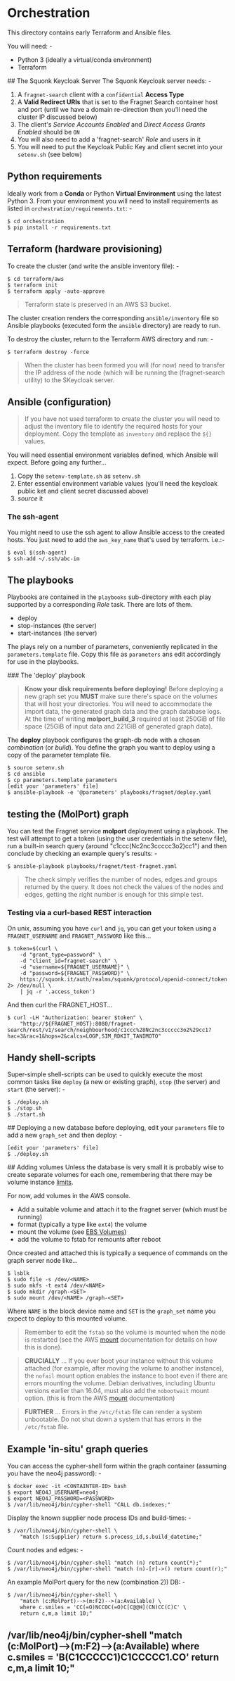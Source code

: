 # Orchestration
This directory contains early Terraform and Ansible files.

You will need: -

- Python 3 (ideally a virtual/conda environment)
- Terraform

## The Squonk Keycloak Server
The Squonk Keycloak server needs: -

1.  A `fragnet-search` client with a `confidential` **Access Type**
1.  A **Valid Redirect URIs** that is set to the Fragnet Search container
    host and port (until we have a domain re-direction then you'll
    need the cluster IP discussed below)
1.  The client's *Service Accounts Enabled* and *Direct Access Grants Enabled*
    should be `ON`
1.  You will also need to add a 'fragnet-search' *Role* and users in it
1.  You will need to put the Keycloak Public Key and client secret
    into your `setenv.sh` (see below)

## Python requirements
Ideally work from a **Conda** or Python **Virtual Environment** using the
latest Python 3. From your environment you will need to install
requirements as listed in `orchestration/requirements.txt`: -

    $ cd orchestration
    $ pip install -r requirements.txt
    
## Terraform (hardware provisioning)
To create the cluster (and write the ansible inventory file): -

    $ cd terraform/aws
    $ terraform init
    $ terraform apply -auto-approve

>   Terraform state is preserved in an AWS S3 bucket.

The cluster creation renders the corresponding `ansible/inventory` file
so Ansible playbooks (executed form the `ansible` directory) are ready to run.
 
To destroy the cluster, return to the Terraform AWS directory and run: -

    $ terraform destroy -force

>   When the cluster has been formed you will (for now) need to transfer the
    IP address of the node (which will be running the (fragnet-search utility)
    to the SKeycloak server.

## Ansible (configuration)
>   If you have not used terraform to create the cluster you will need to
    adjust the inventory file to identify the required hosts for your
    deployment. Copy the template as `inventory` and replace the `${}` values.

You will need essential environment variables defined, which Ansible
will expect. Before going any further...

1.  Copy the `setenv-template.sh` as `setenv.sh`
1.  Enter essential environment variable values (you'll need the
    keycloak public ket and client secret discussed above)
1.  *source* it

### The ssh-agent
You might need to use the ssh agent to allow Ansible access to the
created hosts. You just need to add the `aws_key_name` that's used by
terraform. i.e.:-

    $ eval $(ssh-agent)
    $ ssh-add ~/.ssh/abc-im

## The playbooks
Playbooks are contained in the `playbooks` sub-directory with each play
supported by a corresponding *Role* task. There are lots of them.

-   deploy
-   stop-instances (the server)
-   start-instances (the server)

The plays rely on a number of parameters, conveniently replicated
in the `parameters.template` file. Copy this file as `parameters`
ans edit accordingly for use in the playbooks.

### The 'deploy' playbook
>   **Know your disk requirements before deploying!**
    Before deploying a new graph set you **MUST** make sure there's
    space on the volumes that will host your directories. You will need
    to accommodate the import data, the generated graph data and the
    graph database logs. At the time of writing **molport_build_3**
    required at least 250GiB of file space (25GiB of input data and
    221GiB of generated graph data).

The **deploy** playbook configures the graph-db node with a chosen
_combination_ (or _build_). You define the graph you want to deploy using
a copy of the parameter template file.

    $ source setenv.sh
    $ cd ansible
    $ cp parameters.template parameters
    [edit your 'parameters' file]
    $ ansible-playbook -e '@parameters' playbooks/fragnet/deploy.yaml 


## testing the (MolPort) graph
You can test the Fragnet service **molport** deployment
using a playbook. The test will attempt to get a token (using the
user credentials in the setenv file), run a built-in search query
(around "c1ccc(Nc2nc3ccccc3o2)cc1") and then conclude by checking
an example query's results: -

    $ ansible-playbook playbooks/fragnet/test-fragnet.yaml

>   The check simply verifies the number of nodes, edges and groups
    returned by the query. It does not check the values of the nodes and edges,
    getting the right number is enough for this simple test.

### Testing via a curl-based REST interaction
On unix, assuming you have `curl` and `jq`, you can
get your token using a `FRAGNET_USERNAME` and `FRAGNET_PASSWORD`
like this...

    $ token=$(curl \
        -d "grant_type=password" \
        -d "client_id=fragnet-search" \
        -d "username=${FRAGNET_USERNAME}" \
        -d "password=${FRAGNET_PASSWORD}" \
        https://squonk.it/auth/realms/squonk/protocol/openid-connect/token 2> /dev/null \
        | jq -r '.access_token')

And then curl the FRAGNET_HOST...

    $ curl -LH "Authorization: bearer $token" \
        "http://${FRAGNET_HOST}:8080/fragnet-search/rest/v1/search/neighbourhood/c1ccc%28Nc2nc3ccccc3o2%29cc1?hac=3&rac=1&hops=2&calcs=LOGP,SIM_RDKIT_TANIMOTO"

## Handy shell-scripts
Super-simple shell-scripts can be used to quickly execute the most common
tasks like `deploy` (a new or existing graph), `stop` (the server) and
`start` (the server): -

    $ ./deploy.sh
    $ ./stop.sh
    $ ./start.sh

## Deploying a new database
before deploying, edit your `parameters` file to add a new `graph_set` and then
deploy: -

    [edit your 'parameters' file]
    $ ./deploy.sh

## Adding volumes
Unless the database is very small it is probably wise to create separate
volumes for each one, remembering that there may be volume instance [limits].

For now, add volumes in the AWS console.

-   Add a suitable volume and attach it to the fragnet server
    (which must be running)
-   format (typically a type like `ext4`) the volume
-   mount the volume (see [EBS Volumes])
-   add the volume to fstab for remounts after reboot

Once created and attached this is typically a sequence of commands on the
graph server node like...

    $ lsblk
    $ sudo file -s /dev/<NAME>
    $ sudo mkfs -t ext4 /dev/<NAME>
    $ sudo mkdir /graph-<SET>
    $ sudo mount /dev/<NAME> /graph-<SET>
    
Where `NAME` is the block device name and `SET` is the `graph_set` name you
expect to deploy to this mounted volume.

>   Remember to edit the `fstab` so the volume is mounted when the node is
    restarted (see the AWS [mount] documentation for details on how this is
    done).
    
>   **CRUCIALLY** ... If you ever boot your instance without this volume
    attached (for example, after moving the volume to another instance),
    the `nofail` mount option enables the instance to boot even if there are
    errors mounting the volume. Debian derivatives, including Ubuntu
    versions earlier than 16.04, must also add the `nobootwait` mount option.
    (this is from the AWS [mount] documentation)
    
>   **FURTHER** ... Errors in the `/etc/fstab` file can render a system
    unbootable. Do not shut down a system that has errors in the
    `/etc/fstab` file.

## Example 'in-situ' graph queries
You can access the cypher-shell form within the graph container (assuming
you have the neo4j password): -

    $ docker exec -it <CONTAINTER-ID> bash
    $ export NEO4J_USERNAME=neo4j
    $ export NEO4J_PASSWORD=<PASSWORD>
    $ /var/lib/neo4j/bin/cypher-shell "CALL db.indexes;"
    
Display the known supplier node process IDs and build-times: -

    $ /var/lib/neo4j/bin/cypher-shell \
        "match (s:Supplier) return s.process_id,s.build_datetime;"

Count nodes and edges: -

    $ /var/lib/neo4j/bin/cypher-shell "match (n) return count(*);"
    $ /var/lib/neo4j/bin/cypher-shell "match (n)-[r]->() return count(r);"

An example MolPort query for the new (combination 2)) DB: -

    $ /var/lib/neo4j/bin/cypher-shell \
        "match (c:MolPort)-->(m:F2)-->(a:Available) \
        where c.smiles = 'CC(=O)NCCOC(=O)C[C@@H](CN)CC(C)C' \
        return c,m,a limit 10;"

/var/lib/neo4j/bin/cypher-shell "match (c:MolPort)-->(m:F2)-->(a:Available) where c.smiles = 'B(C1CCCCC1)C1CCCCC1.CO' return c,m,a limit 10;"
---

[ebs volumes]: https://docs.aws.amazon.com/AWSEC2/latest/UserGuide/ebs-using-volumes.html
[limits]: https://docs.aws.amazon.com/AWSEC2/latest/UserGuide/volume_limits.html
[mount]: https://docs.aws.amazon.com/AWSEC2/latest/UserGuide/ebs-using-volumes.html#ebs-mount-after-reboot
       